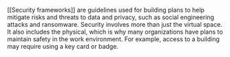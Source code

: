 [[Security frameworks]] are guidelines used for building plans to help mitigate risks and threats to data and privacy, such as social engineering attacks and ransomware. 
	Security involves more than just the virtual space. It also includes the physical, which is why many organizations have plans to maintain safety in the work environment. For example, access to a building may require using a key card or badge. 